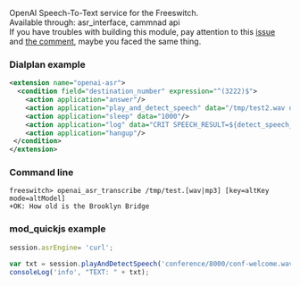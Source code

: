 <p>
  OpenAI Speech-To-Text service for the Freeswitch. <br>
  Available through: asr_interface, cammnad api <br>
  If you have troubles with building this module, pay attention to this <a href="https://github.com/akscf/mod_openai_asr/issues/1">issue</a> and <a href="https://github.com/akscf/mod_openai_asr/issues/1#issuecomment-2339346528"> the comment</a>, 
  maybe you faced the same thing.
</p>

### Dialplan example
```XML
<extension name="openai-asr">
  <condition field="destination_number" expression="^(3222)$">
    <action application="answer"/>
    <action application="play_and_detect_speech" data="/tmp/test2.wav detect:openai"/>
    <action application="sleep" data="1000"/>
    <action application="log" data="CRIT SPEECH_RESULT=${detect_speech_result}"/>
    <action application="hangup"/>
 </condition>
</extension>
```
### Command line
```
freeswitch> openai_asr_transcribe /tmp/test.[wav|mp3] [key=altKey mode=altModel]
+OK: How old is the Brooklyn Bridge
```

### mod_quickjs example
```javascript
session.asrEngine= 'curl';

var txt = session.playAndDetectSpeech('conference/8000/conf-welcome.wav');
consoleLog('info', "TEXT: " + txt);
```
